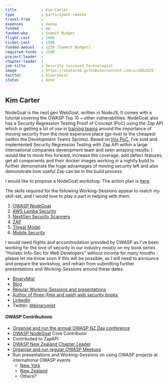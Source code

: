 ```yaml
---
title           : Kim Carter
type            : participant-remote
travel-from     :
expenses        : owasp
funded          : no
funded-who      : Summit Budget
flight-cost     : 1000
ticket-cost     : 1500
funded-amount   : 1250 (Summit Budget)
required-funds  : 2500
project-leader  :
chapter-leader  :
job-title       : Security focussed Technologist
image           : https://avatars0.githubusercontent.com/u/2862029
twitter         : binarymist
status          : done
---
```


## Kim Carter

NodeGoat is the next gen WebGoat, written in NodeJS, It comes with a tutorial covering the OWASP Top 10 + other vulnerabilities. NodeGoat also has a Security Regression Testing Proof of Concept (PoC) using the Zap API which is getting a lot of use in [training teams](https://blog.binarymist.net/presentations-publications/) around the importance of moving security from the most expensive place (go-live) to the cheapest (within the Development Teams Sprints). Based on [this PoC](https://github.com/binarymist/NodeGoat/wiki/Security-Regression-Testing-with-Zap-API), I've sold and implemented Security Regression Testing with Zap API within a large international companies development team and seen amazing results. I would like to move this forward, increase the coverage, add defect features, get all components and their docker images working in a nightly build to further demonstrate the huge advantages of moving security left and also demonstrate how useful Zap can be in the build process.

I would like to propose a NodeGoat workshop. The action plan is [here](http://owaspsummit.org/Working-Sessions/Project-Summit/NodeGoat.html).

The skills required for the following Working-Sessions appear to match my skill-set, and I would love to play a part in helping with them:

1. [OWASP NodeGoat](https://github.com/owasp/nodegoat)
2. [AWS Lamba Security](http://owaspsummit.org/Working-Sessions/Tools/AWS-Lambda-Security.html)
3. [NextGen Security Scanners](http://owaspsummit.org/Working-Sessions/Tools/NextGen-SecurityScanners.html)
4. [ZAP](http://owaspsummit.org/Working-Sessions/Project-Summit/ZAP.html)
5. [Threat Model](http://owaspsummit.org/Working-Sessions/Threat-Model/)
6. [Mobile Security](http://owaspsummit.org/Working-Sessions/Mobile-Security/)


I would need flights and accommodation provided by OWASP as I've been working for the love of security in our industry mostly on my book series "Holistic Info-Sec for Web Developers" without income for many months - please let me know soon if this will be possible, as I will need to announce and prepare the workshop, and refrain from submitting further presentations and Working-Sessions around these dates.

* [BinaryMist](https://binarymist.io/)
* [Blog](https://blog.binarymist.net/)
* [Regular Working-Sessions and presentations](https://blog.binarymist.net/presentations-publications/)
* [Author of three (free and paid) web security books](https://leanpub.com/b/holisticinfosecforwebdevelopers)
* [LinkedIn](https://nz.linkedin.com/in/carterkim)
* Twitter: [@binarymist](https://twitter.com/binarymist)

#### OWASP Contributions

* [Organise and run the annual OWASP NZ Day conference](https://www.owasp.org/index.php?title=OWASP_New_Zealand_Day_2017)
* [OWASP NodeGoat](https://github.com/owasp/nodegoat) Core Contributor
* Contributed to ZapAPI
* [OWASP New Zealand Chapter Leader](https://www.owasp.org/index.php/New_Zealand)
* [Organise and run regular OWASP Meetups](https://www.meetup.com/OWASP-New-Zealand-Chapter-Christchurch/)
* Run presentations and Working-Sessions on using OWASP projects at international OWASP events
  - [New York](https://www.meetup.com/owaspnycnj/events/228716474/)
  - [New Zealand](https://blog.binarymist.net/presentations-publications/#whats-our-software-doing-with-all-that-user-input)
  - Others?

